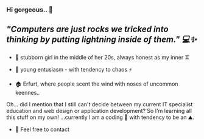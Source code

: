 ### Hi gorgeous.. 👋

## ***"Computers are just rocks we tricked into thinking by putting lightning inside of them." 💻✨***


-    🌱 stubborn girl in the middle of her 20s, always honest as my inner ♊︎

-    👯 young entusiasm - with tendency to chaos ⚡

-    🏠 Erfurt, where people scent the wind with noses of uncommon keennes..


Oh... did I mention that I still can't decide between my current IT specialist education and web design or application development? 
So I'm learning all this stuff on my own! ...currently I am a coding 🗿 with tendency to be an ⛰️.

- 💬 Feel free to contact 


